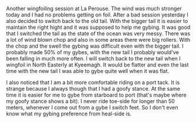 Another wingfoiling session at La Perouse. The wind was much stronger today and I had no problems getting on foil. After a bad session yesterday I also decided to switch back to the old tail. With the bigger tail it is easier to maintain the right hight and it was supposed to help me gybing. It was good that I switched the tail as the state of the ocean was very messy. There was a lot of wind blown chop and also in some areas there were big rollers. With the chop and the swell the gybing was difficult even with the bigger tail. I probably made 50% of my gybes, with the new tail I probably would've been falling in much more often. I will switch back to the new tail when I wingfoil in North Easterly at Kyeemagh. It would be flatter and even the last time with the new tail I was able to gybe quite well when it was flat. 

I also noticed that I am a bit more comfortable riding on a port tack. It is strange because I always though that I had a goofy stance. At the same time it is easier for me to gybe from starboard to port (that's maybe where my goofy stance shows a bit). I never ride toe-side for longer than 50 meters, whenever I come out from a gybe I switch feet. So I don't even know what my gybing preference from heal-side is. 